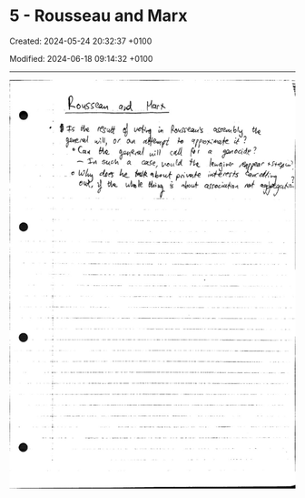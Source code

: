 # 5 - Rousseau and Marx 

Created: 2024-05-24 20:32:37 +0100

Modified: 2024-06-18 09:14:32 +0100

---

![](../../media/Year-1-Theory-5---Rousseau-and-Marx-image1.jpeg)



